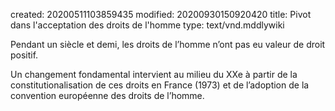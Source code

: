 created: 20200511103859435
modified: 20200930150920420
title: Pivot dans l'acceptation des droits de l'homme
type: text/vnd.mddlywiki

Pendant un siècle et demi, les droits de l’homme n’ont pas eu valeur de droit positif.

Un changement fondamental intervient au milieu du XXe à partir de la constitutionalisation de ces droits en France (1973) et de l’adoption de la convention européenne des droits de l’homme.